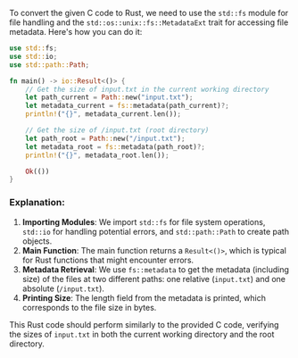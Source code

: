  To convert the given C code to Rust, we need to use the `std::fs` module for file handling and the `std::os::unix::fs::MetadataExt` trait for accessing file metadata. Here's how you can do it:

```rust
use std::fs;
use std::io;
use std::path::Path;

fn main() -> io::Result<()> {
    // Get the size of input.txt in the current working directory
    let path_current = Path::new("input.txt");
    let metadata_current = fs::metadata(path_current)?;
    println!("{}", metadata_current.len());

    // Get the size of /input.txt (root directory)
    let path_root = Path::new("/input.txt");
    let metadata_root = fs::metadata(path_root)?;
    println!("{}", metadata_root.len());

    Ok(())
}
```

### Explanation:
1. **Importing Modules**: We import `std::fs` for file system operations, `std::io` for handling potential errors, and `std::path::Path` to create path objects.
2. **Main Function**: The main function returns a `Result<()>`, which is typical for Rust functions that might encounter errors.
3. **Metadata Retrieval**: We use `fs::metadata` to get the metadata (including size) of the files at two different paths: one relative (`input.txt`) and one absolute (`/input.txt`).
4. **Printing Size**: The length field from the metadata is printed, which corresponds to the file size in bytes.

This Rust code should perform similarly to the provided C code, verifying the sizes of `input.txt` in both the current working directory and the root directory.
